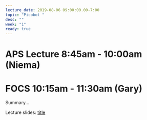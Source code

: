 ```yaml
---
lecture_date: 2019-08-06 09:00:00.00-7:00
topic: "Picobot "
desc: ""
week: "1"
ready: true
---
```


# APS Lecture 8:45am - 10:00am (Niema)




# FOCS 10:15am - 11:30am (Gary)
Summary...

Lecture slides: [title](link)



